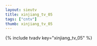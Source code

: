 ```yaml
--- 
layout: sieutv
title: xinjiang_tv_05
tags: ["cntv"]
thumb: xinjiang_tv_05
---
```

{% include tvadv key="xinjiang_tv_05" %}
